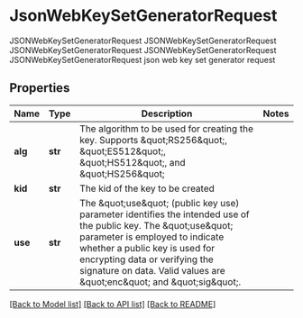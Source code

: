 # JsonWebKeySetGeneratorRequest

JSONWebKeySetGeneratorRequest JSONWebKeySetGeneratorRequest JSONWebKeySetGeneratorRequest JSONWebKeySetGeneratorRequest JSONWebKeySetGeneratorRequest json web key set generator request
## Properties
Name | Type | Description | Notes
------------ | ------------- | ------------- | -------------
**alg** | **str** | The algorithm to be used for creating the key. Supports \&quot;RS256\&quot;, \&quot;ES512\&quot;, \&quot;HS512\&quot;, and \&quot;HS256\&quot; | 
**kid** | **str** | The kid of the key to be created | 
**use** | **str** | The \&quot;use\&quot; (public key use) parameter identifies the intended use of the public key. The \&quot;use\&quot; parameter is employed to indicate whether a public key is used for encrypting data or verifying the signature on data. Valid values are \&quot;enc\&quot; and \&quot;sig\&quot;. | 

[[Back to Model list]](../README.md#documentation-for-models) [[Back to API list]](../README.md#documentation-for-api-endpoints) [[Back to README]](../README.md)


